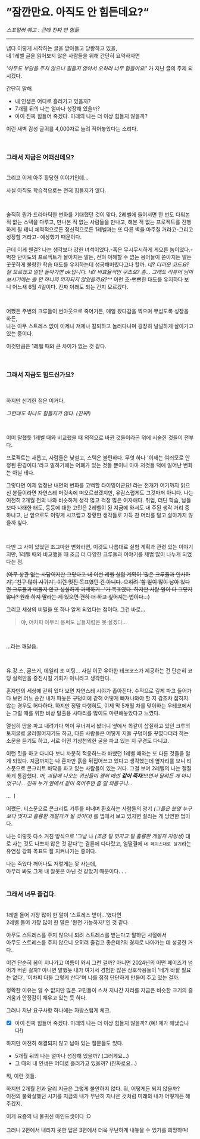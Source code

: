 # ”잠깐만요. 아직도 안 힘든데요?“


_스포일러 예고 :  근데 진짜 안 힘듦_

---


냅다 이렇게 시작하는 글을 받아들고 당황하고 있을, 
</br>내 1레벨 글을 읽어보지 않은 사람들을 위해 간단히 요약하자면

_'아무도 부담을 주지 않으니 힘들지 않아서 오히려 너무 힘들어요!'_ 가 지난 글의 주제 되시겠다.</br>

간단히 말해

- 내 인생은 어디로 흘러가고 있을까?
- 7개월 뒤의 나는 얼마나 성장해 있을까?
- 아이 진짜 힘들어 죽겠다. 미래의 나는 더 이상 힘들지 않을까?

이런 새벽 감성 글귀를 4,000자로 늘려 적어놓았다는 소리다.

</br>

###  그래서 지금은 어떠신데요?
</br> 
그리고 이게 아주 황당한 이야기인데...

사실 아직도 학습적으로는 전혀 힘들지가 않다. 

</br>

솔직히 뭔가 드라마틱한 변화를 기대했던 것이 맞다. 2레벨에 들어서면 한 번도 다뤄본 적 없는 스택을 다루고, 만나본 적 없는 사람들을 만나고, 해본 적 없는 프로젝트를 진행하게 될 테니 체력적으로든 정신적으로든 1레벨과는 또 다른 벽을 마주칠 거라고-그리고 성장할 거라고- 예상했기 때문이다.

근데 이게 웬걸? 나는 생각보다 강한 녀석이었다.-혹은 무시무시하게 게으른 놈이었다.- 벅찬 난이도의 프로젝트가 몰아치든 말든, 전혀 이해할 수 없는 용어들이 쏟아지든 말든 꿋꿋하게 불량한 학습 태도를 유지하는데 성공해버렸다고나 할까. _네? 더러운 코드요? 잘 모르겠고 일단 돌아가면 ok입니다. 네? 비효율적인 구조요? 흠... 그래도 리뷰어 님이 보시기에는 쓸 만 하니까 머지되지 않았을까요?^^_ 이런 초-뻔뻔한 태도를 유지하다 보니 어느새 6월 4일이다. 진짜 이래도 되는 건지 모르겠다.

</br>

어쨌든 주변의 크루들이 번아웃으로 죽어가든, 매일 왔다감을 찍으며 무섭도록 성장을 하든,</br> 
나는 아무 스트레스 없이 이제나 저제나 칼퇴하고 놀러다니며 굉장히 널널하게 살아가고 있는 중이다.

이것만큼은 1레벨 때와 큰 차이가 없는 것 같다.

</br>

### 그래서 지금도 힘드신가요?

</br>

하지만 신기한 점은 이거다.

_그런데도 하나도 힘들지가 않다. (진짜!)_

</br>

이미 말했듯 1레벨 때와 비교했을 때 외적으로 바뀐 것들이라곤 위에 서술한 것들이 전부다.

프로젝트는 새롭고, 사람들은 낯설고, 스택은 불편하다. 무엇 하나 '이제는 여러모로 안정된 환경이다.'라고 말하기에는 어폐가 있는 것들 뿐이니 아마 저것들 덕에 일어난 변화는 아닐 테다.

그렇다면 이제 엄청난 내면의 변화를 고백할 타이밍이군요! 라는 전개가 여기까지 읽으신 분들이라면 자연스레 머릿속에 떠오르셨겠지만, 유감스럽게도 그것마저 아니다. 나는 여전히 2개월 전의 나와 비슷하게 생각 많고 걱정 많은 여자애다. 취업, 더딘 학습, 남들보다 나태한 태도, 등등에 대한 고민은 2레벨이 된 지금에 와서도 내 주된 생각 거리 중 하나고, 난 앞으로도 이렇게 시끄럽고 장황한 생각들로 가득 찬 머리를 달고 살아가지 않을까 싶다.

</br>

다만 그 사이 있었던 조그마한 변화라면, 이것도 나름대로 실험 계획과 관련 있는 이야기지만, 1레벨 때와 비교했을 때 조금 더 다양한 크루들과 이야기를 제법 많이 나누게 되었다는 점. 

(~~아무 상관 없는 사담이지만 그렇다고 내 이번 레벨 실험 계획이 '많은 크루들과 인사하기', '친구 많이 사귀기', 이런 멋진 목표였던 건 아니다. 오히려 '할 일이 많이 남아 있다면 크루들과 떠들지 않고 성실하게 과제하기...'가 목표였다. 하지만 사람 일이 다 그렇지 않나? 원래 하지 말라는 게 있으면 괜히 더 하고 싶어지는 법이다...)~~ 

그리고 세상의 비밀을 또 하나 알게 되었다는 점이다.
그건 바로...
</br>

> 야, 어차피 아무리 용써도 남들처럼은 못 살겠다...
</br>

...라는 깨달음.

</br>

유.강.스, 글쓰기, 데일리 조 미팅... 사실 이곳 우아한 테크코스가 제공하는 건 단순히 코딩 실력만을 증진시킬 기회가 아니라고 생각한다. 

혼자만의 세상에 갇혀 있다 보면 자연스레 시야가 좁아진다. 수직으로 깊게 파고 들어가다 보면 어느 순간 내가 파놓은 구덩이에 갇혀 어떻게 빠져나와야 할 지 감조차 잡히지 않는 경우도 허다하다. 하지만 정말 다행히도, 이제 막 5개월 차를 맞이하는 우테코에서는 그럴 때를 위한 비상 탈출용 사다리를 많이도 마련해놓았다고 느꼈다. 

열심히 땅을 파고 내려가다 벽이 무너져서 봤더니 옆에서 똑같이 삽질하고 있던 크루의 토끼굴로 굴러떨어지기도 하고, 다른 사람들은 어떻게 지들 구덩이를 꾸몄다더라 하는 소문을 듣기도 하고, 서로 어떤 기상천외한 굴을 파고 있는 지 구경도 다니고. 

이런 짓을 하고 다니다 보니 차분히 적응하느라 바빴던 1레벨 때와는 또 다른 것들을 알게 되었다. 지금까지는 나 혼자만 흙을 뒤집어쓰고 있다고 생각했는데 옆자리를 보니 티스푼으로 콘크리트 바닥을 파고 있는 사람들이 있는 거다. 그걸 보며 2레벨의 나는 절절하게 통감했다. _아, 괴담에 나오는 귀신들이 괜히 매번 **같이 죽자**!!!!면서 달려든 게 아니었구나... 진짜 누가 옆에서 같이 죽어주면 좀 덜 외롭구나..._

...
ㅣ
</br>

어쨌든. 티스푼으로 콘크리트 가루를 퍼내며 환호하는 사람들의 광기 *(그들은 분명 누구보다 멋지고 훌륭한 개발자가 될 것이다)* 를 옆에서 보고 있자면 질리는 게 당연한 법이다. 

나는 이렇듯 다소 거친 방식으로 '그냥 나 *(조금 덜 멋지고 덜 훌륭한 개발자 지망생)* 대로 사는 것도 나쁘지 않은 것 같다'는 결론에 다다랐고, 얼떨결에 `내 페이스대로 살기`라는 유연성 강화 목표도 잘 지켜나가는 중이다. 

나는 죽었다 깨어나도 저렇게는 못 사는데, 
</br>아무리 봐도 그게 내 잘못은 아닌 것 같았기 때문이다. . .
</br>
</br>


### 그래서 너무 즐겁다.

</br> 1레벨 들어 가장 많이 한 말이 ‘스트레스 받아…’였다면</br>2레벨 들어 가장 많이 한 말은 '완전 가능하지!'인 것 같다. 

아무도 스트레스를 주지 않으니 되려 스트레스를 받는다고 말하던 시절에서</br>
아무도 스트레스를 주지 않으니 오히려 즐겁고 좋은데?의 경지로 나아가는 데 성공한 거다.

이건 단순히 봄이 지나가고 여름이 와서 그런 걸까? 아니면 2024년의 어떤 페이즈가 넘어가 버린 걸까? 아니면 말했듯 내가 여기서 경험한 많은 상호작용들이 '네가 바뀔 필요는 없다', '어차피 다들 그렇게 산다'며 나를 점점 단단하게 만들어 주고 있는 걸까. 

정확한 이유는 알 수 없지만 많은 고민들이 스쳐 지나간 자리를 지금은 비슷한 크기의 즐거움과 안정감이 채우고 있는 듯 하다. 

그러니 지난 요구사항 하나에는 자랑스럽게 체크.
- [x] 아이 진짜 힘들어 죽겠다. 미래의 나는 더 이상 힘들지 않을까? (예! 제가 해냈습니다!)

하지만 여전히 해결되지 않고 남아 있는 질문들도 있다.

- 5개월 뒤의 나는 얼마나 성장해 있을까? (그러게요...)
- 그 때의 내 인생은 어디로 흘러가고 있을까? (진짜로요...)

뭐, 이런 것들.</br>

하지만 2개월 전과 달리 지금은 그렇게 불안하지 않다. 뭐, 어떻게든 되지 않을까?
</br> 이전의 불확실했던 시기를 지금의 내가 무난히 지나온 것처럼 미래의 내가 어떻게든 해주겠지.

이게 요즘의 내 물귀신 마인드셋이다 :D
</br>
</br>
그러니 2편에서 내리지 못한 답은 3편에서 더욱 무난하게 내놓을 수 있기를 희망하며!


